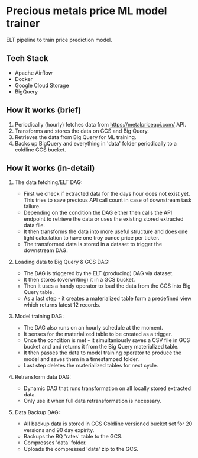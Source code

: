# Precious metals price ML model trainer

ELT pipeline to train price prediction model.

## Tech Stack

- Apache Airflow
- Docker
- Google Cloud Storage
- BigQuery

## How it works (brief)
1. Periodically (hourly) fetches data from https://metalpriceapi.com/ API.
2. Transforms and stores the data on GCS and Big Query.
3. Retrieves the data from Big Query for ML training.
4. Backs up BigQuery and everything in 'data' folder periodically to a coldline GCS bucket.

## How it works (in-detail)

1. The data fetching/ELT DAG:
    - First we check if extracted data for the days hour does not exist yet.
    This tries to save precious API call count in case of downstream task failure.
    - Depending on the condition the DAG either then calls the API endpoint to retrieve the data
    or uses the existing stored extracted data file.
    - It then transforms the data into more useful structure and does one light calculation to have
    one troy ounce price per ticker.
    - The transformed data is stored in a dataset to trigger the downstream DAG.

2. Loading data to Big Query & GCS DAG:
    - The DAG is triggered by the ELT (producing) DAG via dataset.
    - It then stores (overwriting) it in a GCS bucket.
    - Then it uses a handy operator to load the data from the GCS into Big Query table.
    - As a last step - it creates a materialized table form a predefined view which returns latest 12 records.

3. Model training DAG:
    - The DAG also runs on an hourly schedule at the moment.
    - It senses for the materialized table to be created as a trigger.
    - Once the condition is met - it simultaniously saves a CSV file in GCS bucket and
    and returns it from the Big Query materialized table.
    - It then passes the data to model training operator to produce the model and saves
    them in a timestamped folder.
    - Last step deletes the materialized tables for next cycle.

4. Retransform data DAG:
    - Dynamic DAG that runs transformation on all locally stored extracted data.
    - Only use it when full data retransformation is necessary.

5. Data Backup DAG:
    - All backup data is stored in GCS Coldline versioned bucket set for 20 versions
    and 90 day expirity. 
    - Backups the BQ 'rates' table to the GCS.
    - Compresses 'data' folder.
    - Uploads the compressed 'data' zip to the GCS.
 